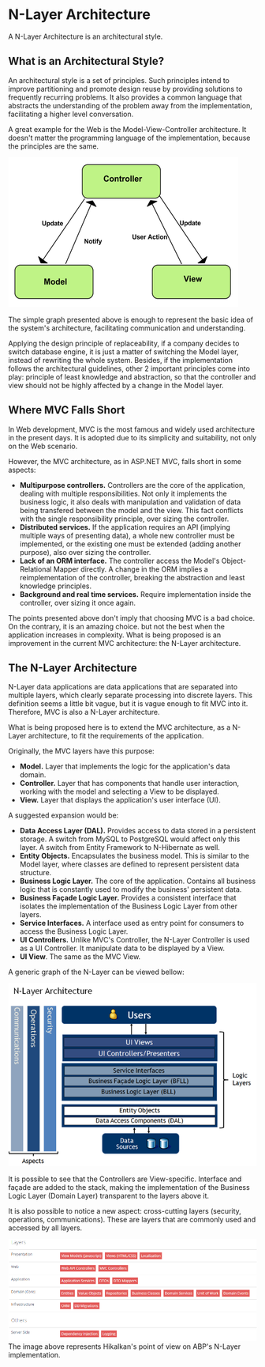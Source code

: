 # N-Layer Architecture

  A N-Layer Architecture is an architectural style.
  
  ## What is an Architectural Style?
  
  An architectural style is a set of principles. Such principles intend to improve partitioning and promote design reuse by providing solutions to frequently recurring problems. It also provides a common language that abstracts the understanding of the problem away from the implementation, facilitating a higher level conversation.
  
  A great example for the Web is the Model-View-Controller architecture. It doesn't matter the programming language of the implementation, because the principles are the same.
  
  
![MVC ](./resources/img/figure2.png)

The simple graph presented above is enough to represent the basic idea of the system's architecture, facilitating communication and understanding.

Applying the design principle of replaceability, if a company decides to switch database engine, it is just a matter of switching the Model layer, instead of rewriting the whole system. Besides, if the implementation follows the architectural guidelines, other 2 important principles come into play: principle of least knowledge and abstraction, so that the controller and view should not be highly affected by a change in the Model layer.

## Where MVC Falls Short

In Web development, MVC is the most famous and widely used architecture in the present days. It is adopted due to its simplicity and suitability, not only on the Web scenario.

However, the MVC architecture, as in ASP.NET MVC, falls short in some aspects:

* **Multipurpose controllers.** Controllers are the core of the application, dealing with multiple responsibilities. Not only it implements the business logic, it also deals with manipulation and validation of data being transfered between the model and the view. This fact conflicts with the single responsibility principle, over sizing the controller.
* **Distributed services.** If the application requires an API (implying multiple ways of presenting data), a whole new controller must be implemented, or the existing one must be extended (adding another purpose), also over sizing the controller.
* **Lack of an ORM interface.** The controller access the Model's Object-Relational Mapper directly. A change in the ORM implies a reimplementation of the controller, breaking the abstraction and least knowledge principles.
* **Background and real time services.** Require implementation inside the controller, over sizing it once again.

The points presented above don't imply that choosing MVC is a bad choice. On the contrary, it is an amazing choice. but not the best when the application increases in complexity. What is being proposed is an improvement in the current MVC architecture: the N-Layer architecture.



## The N-Layer Architecture

N-Layer data applications are data applications that are separated into multiple layers, which clearly separate processing into discrete layers. This definition seems a little bit vague, but it is vague enough to fit MVC into it. Therefore, MVC is also a N-Layer architecture.

What is being proposed here is to extend the MVC architecture, as a N-Layer architecture, to fit the requirements of the application.

Originally, the MVC layers have this purpose:

* **Model.** Layer that implements the logic for the application's data domain.
* **Controller.** Layer that has components that handle user interaction, working with the model and selecting a View to be displayed.
* **View.** Layer that displays the application's user interface (UI).

A suggested expansion would be:

* **Data Access Layer (DAL).** Provides access to data stored in a persistent storage. A switch from MySQL to PostgreSQL would affect only this layer. A switch from Entity Framework to N-Hibernate as well.
* **Entity Objects.** Encapsulates the business model. This is similar to the Model layer, where classes are defined to represent persistent data structure.
* **Business Logic Layer.** The core of the application. Contains all business logic that is constantly used to modify the business' persistent data.
* **Business Façade Logic Layer.** Provides a consistent interface that isolates the implementation of the Business Logic Layer from other layers.
* **Service Interfaces.** A interface used as entry point for consumers to access the Business Logic Layer.
* **UI Controllers.** Unlike MVC's Controller, the N-Layer Controller is used as a UI Controller. It manipulate data to be displayed by a View.
* **UI View**. The same as the MVC View.

A generic graph of the N-Layer can be viewed bellow:

![](./resources/img/figure3.png)

It is possible to see that the Controllers are View-specific. Interface and façade are added to the stack, making the implementation of the Business Logic Layer (Domain Layer) transparent to the layers above it.

It is also possible to notice a new aspect: cross-cutting layers (security, operations, communications). These are layers that are commonly used and accessed by all layers.

![](./resources/img/figure4.png)
The image above represents Hikalkan's point of view on ABP's N-Layer implementation.
